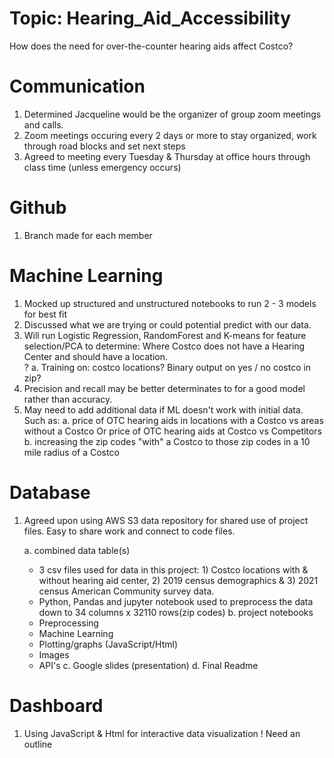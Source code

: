 # Topic: Hearing_Aid_Accessibility
How does the need for over-the-counter hearing aids affect Costco? 


# Communication
  1. Determined Jacqueline would be the organizer of group zoom meetings and calls.
  2. Zoom meetings occuring every 2 days or more to stay organized, work through road blocks and set next steps
  3. Agreed to meeting every Tuesday & Thursday at office hours through class time (unless emergency occurs)


# Github

  1. Branch made for each member


# Machine Learning

  1. Mocked up structured and unstructured notebooks to run 2 - 3 models for best fit
  2. Discussed what we are trying or could potential predict with our data. 
  3. Will run Logistic Regression, RandomForest and K-means for feature selection/PCA to determine:
     Where Costco does not have a Hearing Center and should have a location.  
?     a. Training on: costco locations?  Binary output on yes / no costco in zip?
  4. Precision and recall may be better determinates to for a good model rather than accuracy.
  5. May need to add additional data if ML doesn't work with initial data.  Such as:
     a. price of OTC hearing aids in locations with a Costco vs areas without a Costco Or 
        price of OTC hearing aids at Costco vs Competitors
     b. increasing the zip codes "with" a Costco to those zip codes in a 10 mile radius of a Costco
 
 
# Database

  1. Agreed upon using AWS S3 data repository for shared use of project files.  Easy to share work and connect 
     to code files. 
     
     a. combined data table(s)
        * 3 csv files used for data in this project: 1) Costco locations with & without hearing aid center, 2) 2019 census 
          demographics & 3) 2021 census American Community survey data.  
        * Python, Pandas and jupyter notebook used to preprocess the data down to 34 columns x 32110 rows(zip codes)
     b. project notebooks
        * Preprocessing 
        * Machine Learning
        * Plotting/graphs (JavaScript/Html)
        * Images
        * API's
     c. Google slides (presentation)
     d. Final Readme


# Dashboard

  1. Using JavaScript & Html for interactive data visualization
! Need an outline
     
